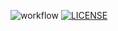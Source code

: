 ![workflow](https://github.com/LinThuraa/sem/actions/workflows/main.yml/badge.svg)
[![LICENSE](https://img.shields.io/github/license/LinThuraa/sem.svg?style=flat-square)](https://github.com/<github-username>/sem/blob/master/LICENSE)
